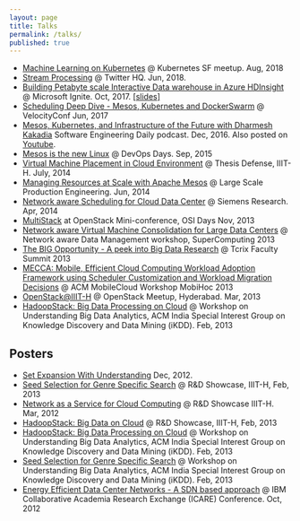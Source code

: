 ```yaml
---
layout: page
title: Talks
permalink: /talks/
published: true
---
```


* [Machine Learning on Kubernetes](https://speakerdeck.com/dharmeshkakadia/machine-learning-on-kubernetes) @ Kubernetes SF meetup. Aug, 2018
* [Stream Processing](https://speakerdeck.com/dharmeshkakadia/stream-processing) @ Twitter HQ. Jun, 2018.
* [Building Petabyte scale Interactive Data warehouse in Azure HDInsight](https://channel9.msdn.com/Events/Ignite/Microsoft-Ignite-Orlando-2017/BRK3355) @ Microsoft Ignite. Oct, 2017. [[slides]](https://8gportalvhdsf9v440s15hrt.blob.core.windows.net/ignite2017/session-presentations/BRK3355.PPTX)  
* [Scheduling Deep Dive - Mesos, Kubernetes and DockerSwarm](https://speakerdeck.com/dharmeshkakadia/scheduling-deep-dive-mesos-kubernetes-and-dockerswarm) @ VelocityConf Jun, 2017
* [Mesos, Kubernetes, and Infrastructure of the Future with Dharmesh Kakadia](https://softwareengineeringdaily.com/2016/12/14/mesos-kubernetes-and-infrastructure-of-the-future-with-dharmesh-kakadia/) Software Engineering Daily podcast. Dec, 2016. Also posted on [Youtube](https://www.youtube.com/watch?v=5_qDf-E2CEg&feature=youtu.be).
* [Mesos is the new Linux](https://speakerdeck.com/dharmeshkakadia/mesos-is-the-new-linux-devopsdays-india-2015) @ DevOps Days. Sep, 2015
* [Virtual Machine Placement in Cloud Environment](https://speakerdeck.com/dharmeshkakadia/virtual-machine-placement-in-cloud-environment) @ Thesis Defense, IIIT-H. July, 2014
* [Managing Resources at Scale with Apache Mesos](https://speakerdeck.com/dharmeshkakadia/managing-resources-at-scale-with-apache-mesos) @ Large Scale Production Engineering. Jun, 2014
* [Network aware Scheduling for Cloud Data Center](https://speakerdeck.com/dharmeshkakadia/network-aware-scheduling-for-cloud-data-center) @ Siemens Research. Apr, 2014
* [MultiStack](https://speakerdeck.com/dharmeshkakadia/multistack-at-openstack-mini-conference-osidays) at OpenStack Mini-conference, OSI Days Nov, 2013
* [Network aware Virtual Machine Consolidation for Large Data Centers](https://speakerdeck.com/dharmeshkakadia/sc-13-presentation) @ Network aware Data Management workshop, SuperComputing 2013
* [The BIG Opportunity - A peek into Big Data Research](https://speakerdeck.com/dharmeshkakadia/the-big-opportunity-a-peek-into-big-data-research) @ Tcrix Faculty Summit 2013
* [MECCA: Mobile, Efficient Cloud Computing Workload Adoption Framework using Scheduler Customization and Workload Migration Decisions](https://speakerdeck.com/dharmeshkakadia/acm-mobilecloud-13-presentation) @ ACM MobileCloud Workshop MobiHoc 2013
* [OpenStack@IIIT-H](https://speakerdeck.com/dharmeshkakadia/openstack-at-iiit-h) @ OpenStack Meetup, Hyderabad. Mar, 2013 
* [HadoopStack: Big Data Processing on Cloud](https://speakerdeck.com/dharmeshkakadia/hadoopstack-big-data-processing-on-cloud) @ Workshop on Understanding Big Data Analytics, ACM India Special Interest Group on Knowledge Discovery and Data Mining (iKDD). Feb, 2013

## Posters

* [Set Expansion With Understanding](https://speakerdeck.com/dharmeshkakadia/set-expansion-with-understanding) Dec, 2012.
* [Seed Selection for Genre Specific Search](https://speakerdeck.com/dharmeshkakadia/seed-selection-for-genre-specific-search) @ R&D Showcase, IIIT-H, Feb, 2013
* [Network as a Service for Cloud Computing](https://speakerdeck.com/dharmeshkakadia/network-as-a-service-for-cloud-computing) @ R&D Showcase IIIT-H. Mar, 2012
* [HadoopStack: Big Data on Cloud](https://speakerdeck.com/dharmeshkakadia/hadoopstack-big-data-on-cloud) @ R&D Showcase, IIIT-H, Feb, 2013
* [HadoopStack: Big Data Processing on Cloud](https://speakerdeck.com/dharmeshkakadia/hadoopstack-big-data-processing-on-cloud-31da8cd8-9054-432d-a7f4-c1a1494ee927) @ Workshop on Understanding Big Data Analytics, ACM India Special Interest Group on Knowledge Discovery and Data Mining (iKDD). Feb, 2013
* [Seed Selection for Genre Specific Search](https://speakerdeck.com/dharmeshkakadia/seed-selection-for-genre-specific-search) @ Workshop on Understanding Big Data Analytics, ACM India Special Interest Group on Knowledge Discovery and Data Mining (iKDD). Feb, 2013
* [Energy Efficient Data Center Networks - A SDN based approach](https://speakerdeck.com/dharmeshkakadia/energy-efficient-data-center-networks-a-sdn-based-approach) @ IBM Collaborative Academia Research Exchange (ICARE) Conference. Oct, 2012

